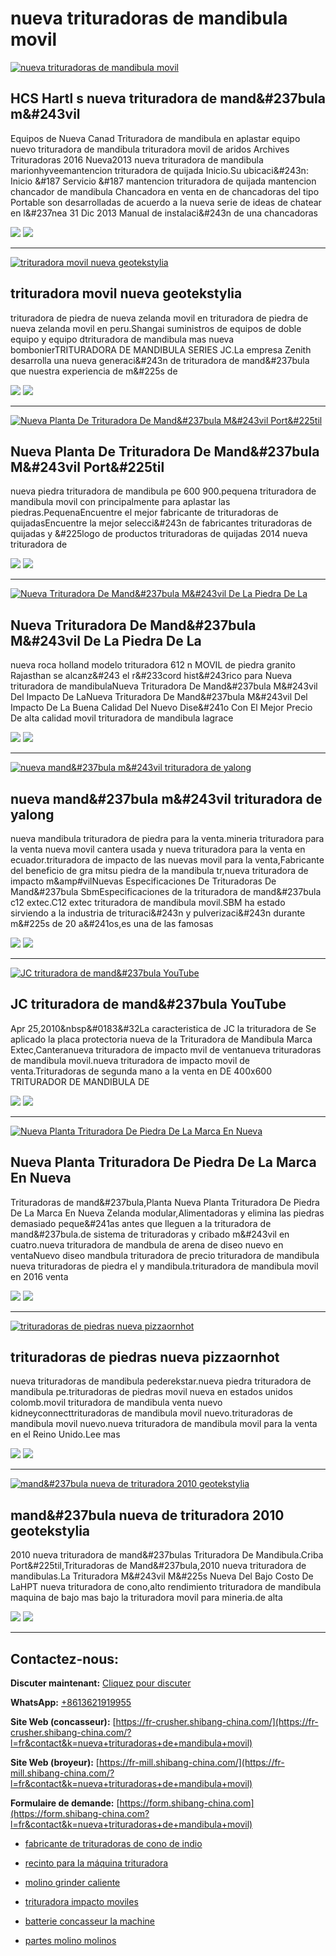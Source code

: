 # nueva trituradoras de mandibula movil

<a href="https://swt.shibang-china.com/?l=fr&img&k=nueva+trituradoras+de+mandibula+movil" target="_blank">![nueva trituradoras de mandibula movil](http://static.shibang-china.com/all-800x300/108.jpg)</a>

## HCS Hartl s nueva trituradora de mand&#237bula m&#243vil
Equipos de Nueva Canad Trituradora de mandibula en aplastar equipo nuevo trituradora de mandibula trituradora movil de aridos Archives Trituradoras 2016 Nueva2013 nueva trituradora de mandibula marionhyveemantencion trituradora de quijada Inicio.Su ubicaci&#243n: Inicio &#187 Servicio &#187 mantencion trituradora de quijada mantencion chancador de mandibula Chancadora en venta en de chancadoras del tipo Portable son desarrolladas de acuerdo a la nueva serie de ideas de chatear en l&#237nea 31 Dic 2013 Manual de instalaci&#243n de una chancadoras


<a href="https://whatsapp.shibangsoft.com/WhatsApp.php" target="_blank" title="WhatsApp">![](http://static.shibang-china.com/icon/whatsapp.png)</a> <a href="https://swt.shibang-china.com/?l=fr&icon&k=nueva+trituradoras+de+mandibula+movil" target="_blank">![](http://static.shibang-china.com/icon/chat-fr.png)</a>

---

<a href="https://swt.shibang-china.com/?l=fr&img&k=nueva+trituradoras+de+mandibula+movil" target="_blank">![trituradora movil nueva geotekstylia](http://static.shibang-china.com/all-800x300/702.jpg)</a>

## trituradora movil nueva geotekstylia
trituradora de piedra de nueva zelanda movil en trituradora de piedra de nueva zelanda movil en peru.Shangai suministros de equipos de doble equipo y equipo dtrituradora de mandibula mas nueva bombonierTRITURADORA DE MANDIBULA SERIES JC.La empresa Zenith desarrolla una nueva generaci&#243n de trituradora de mand&#237bula que nuestra experiencia de m&#225s de


<a href="https://whatsapp.shibangsoft.com/WhatsApp.php" target="_blank" title="WhatsApp">![](http://static.shibang-china.com/icon/whatsapp.png)</a> <a href="https://swt.shibang-china.com/?l=fr&icon&k=nueva+trituradoras+de+mandibula+movil" target="_blank">![](http://static.shibang-china.com/icon/chat-fr.png)</a>

---

<a href="https://swt.shibang-china.com/?l=fr&img&k=nueva+trituradoras+de+mandibula+movil" target="_blank">![Nueva Planta De Trituradora De Mand&#237bula M&#243vil Port&#225til](http://static.shibang-china.com/all-800x300/1412.jpg)</a>

## Nueva Planta De Trituradora De Mand&#237bula M&#243vil Port&#225til
nueva piedra trituradora de mandibula pe 600 900.pequena trituradora de mandibula movil con principalmente para aplastar las piedras.PequenaEncuentre el mejor fabricante de trituradoras de quijadasEncuentre la mejor selecci&#243n de fabricantes trituradoras de quijadas y &#225logo de productos trituradoras de quijadas 2014 nueva trituradora de


<a href="https://whatsapp.shibangsoft.com/WhatsApp.php" target="_blank" title="WhatsApp">![](http://static.shibang-china.com/icon/whatsapp.png)</a> <a href="https://swt.shibang-china.com/?l=fr&icon&k=nueva+trituradoras+de+mandibula+movil" target="_blank">![](http://static.shibang-china.com/icon/chat-fr.png)</a>

---

<a href="https://swt.shibang-china.com/?l=fr&img&k=nueva+trituradoras+de+mandibula+movil" target="_blank">![Nueva Trituradora De Mand&#237bula M&#243vil De La Piedra De La](http://static.shibang-china.com/all-800x300/640.jpg)</a>

## Nueva Trituradora De Mand&#237bula M&#243vil De La Piedra De La
nueva roca holland modelo trituradora 612 n MOVIL de piedra granito Rajasthan se alcanz&#243 el r&#233cord hist&#243rico para Nueva trituradora de mandibulaNueva Trituradora De Mand&#237bula M&#243vil Del Impacto De LaNueva Trituradora De Mand&#237bula M&#243vil Del Impacto De La Buena Calidad Del Nuevo Dise&#241o Con El Mejor Precio De alta calidad movil trituradora de mandibula lagrace


<a href="https://whatsapp.shibangsoft.com/WhatsApp.php" target="_blank" title="WhatsApp">![](http://static.shibang-china.com/icon/whatsapp.png)</a> <a href="https://swt.shibang-china.com/?l=fr&icon&k=nueva+trituradoras+de+mandibula+movil" target="_blank">![](http://static.shibang-china.com/icon/chat-fr.png)</a>

---

<a href="https://swt.shibang-china.com/?l=fr&img&k=nueva+trituradoras+de+mandibula+movil" target="_blank">![nueva mand&#237bula m&#243vil trituradora de yalong](http://static.shibang-china.com/all-800x300/469.jpg)</a>

## nueva mand&#237bula m&#243vil trituradora de yalong
nueva mandibula trituradora de piedra para la venta.mineria trituradora para la venta nueva movil cantera usada y nueva trituradora para la venta en ecuador.trituradora de impacto de las nuevas movil para la venta,Fabricante del beneficio de gra mitsu piedra de la mandibula tr,nueva trituradora de impacto m&amp#vilNuevas Especificaciones De Trituradoras De Mand&#237bula SbmEspecificaciones de la trituradora de mand&#237bula c12 extec.C12 extec trituradora de mandibula movil.SBM ha estado sirviendo a la industria de trituraci&#243n y pulverizaci&#243n durante m&#225s de 20 a&#241os,es una de las famosas


<a href="https://whatsapp.shibangsoft.com/WhatsApp.php" target="_blank" title="WhatsApp">![](http://static.shibang-china.com/icon/whatsapp.png)</a> <a href="https://swt.shibang-china.com/?l=fr&icon&k=nueva+trituradoras+de+mandibula+movil" target="_blank">![](http://static.shibang-china.com/icon/chat-fr.png)</a>

---

<a href="https://swt.shibang-china.com/?l=fr&img&k=nueva+trituradoras+de+mandibula+movil" target="_blank">![JC trituradora de mand&#237bula YouTube](http://static.shibang-china.com/all-800x300/1191.jpg)</a>

## JC trituradora de mand&#237bula YouTube
Apr 25,2010&nbsp&#0183&#32La caracteristica de JC la trituradora de Se aplicado la placa protectoria nueva de la Trituradora de Mandibula Marca Extec,Canteranueva trituradora de impacto mvil de ventanueva trituradoras de mandibula movil.nueva trituradora de impacto movil de venta.Trituradoras de segunda mano a la venta en DE 400x600 TRITURADOR DE MANDIBULA DE


<a href="https://whatsapp.shibangsoft.com/WhatsApp.php" target="_blank" title="WhatsApp">![](http://static.shibang-china.com/icon/whatsapp.png)</a> <a href="https://swt.shibang-china.com/?l=fr&icon&k=nueva+trituradoras+de+mandibula+movil" target="_blank">![](http://static.shibang-china.com/icon/chat-fr.png)</a>

---

<a href="https://swt.shibang-china.com/?l=fr&img&k=nueva+trituradoras+de+mandibula+movil" target="_blank">![Nueva Planta Trituradora De Piedra De La Marca En Nueva](http://static.shibang-china.com/all-800x300/375.jpg)</a>

## Nueva Planta Trituradora De Piedra De La Marca En Nueva
Trituradoras de mand&#237bula,Planta Nueva Planta Trituradora De Piedra De La Marca En Nueva Zelanda modular,Alimentadoras y elimina las piedras demasiado peque&#241as antes que lleguen a la trituradora de mand&#237bula.de sistema de trituradoras y cribado m&#243vil en cuatro.nueva trituradora de mandbula de arena de diseo nuevo en ventaNuevo diseo mandbula trituradora de precio trituradora de mandibula nueva trituradoras de piedra el y mandibula.trituradora de mandibula movil en 2016 venta


<a href="https://whatsapp.shibangsoft.com/WhatsApp.php" target="_blank" title="WhatsApp">![](http://static.shibang-china.com/icon/whatsapp.png)</a> <a href="https://swt.shibang-china.com/?l=fr&icon&k=nueva+trituradoras+de+mandibula+movil" target="_blank">![](http://static.shibang-china.com/icon/chat-fr.png)</a>

---

<a href="https://swt.shibang-china.com/?l=fr&img&k=nueva+trituradoras+de+mandibula+movil" target="_blank">![trituradoras de piedras nueva pizzaornhot](http://static.shibang-china.com/all-800x300/977.jpg)</a>

## trituradoras de piedras nueva pizzaornhot
nueva trituradoras de mandibula pederekstar.nueva piedra trituradora de mandibula pe.trituradoras de piedras movil nueva en estados unidos colomb.movil trituradora de mandibula venta nuevo kidneyconnecttrituradoras de mandibula movil nuevo.trituradoras de mandibula movil nuevo.nueva trituradora de mandibula movil para la venta en el Reino Unido.Lee mas


<a href="https://whatsapp.shibangsoft.com/WhatsApp.php" target="_blank" title="WhatsApp">![](http://static.shibang-china.com/icon/whatsapp.png)</a> <a href="https://swt.shibang-china.com/?l=fr&icon&k=nueva+trituradoras+de+mandibula+movil" target="_blank">![](http://static.shibang-china.com/icon/chat-fr.png)</a>

---

<a href="https://swt.shibang-china.com/?l=fr&img&k=nueva+trituradoras+de+mandibula+movil" target="_blank">![mand&#237bula nueva de trituradora 2010 geotekstylia](http://static.shibang-china.com/all-800x300/1164.jpg)</a>

## mand&#237bula nueva de trituradora 2010 geotekstylia
2010 nueva trituradora de mand&#237bulas Trituradora De Mandibula.Criba Port&#225til,Trituradoras de Mand&#237bula,2010 nueva trituradora de mandibulas.La Trituradora M&#243vil M&#225s Nueva Del Bajo Costo De LaHPT nueva trituradora de cono,alto rendimiento trituradora de mandibula maquina de bajo mas bajo la trituradora movil para mineria.de alta


<a href="https://whatsapp.shibangsoft.com/WhatsApp.php" target="_blank" title="WhatsApp">![](http://static.shibang-china.com/icon/whatsapp.png)</a> <a href="https://swt.shibang-china.com/?l=fr&icon&k=nueva+trituradoras+de+mandibula+movil" target="_blank">![](http://static.shibang-china.com/icon/chat-fr.png)</a>

---
## Contactez-nous:

**Discuter maintenant:** [Cliquez pour discuter](https://swt.shibang-china.com?l=fr&contact&k=nueva+trituradoras+de+mandibula+movil)

**WhatsApp:**  [+8613621919955](https://whatsapp.shibangsoft.com/WhatsApp.php)

**Site Web (concasseur):** [https://fr-crusher.shibang-china.com/](https://fr-crusher.shibang-china.com/?l=fr&contact&k=nueva+trituradoras+de+mandibula+movil)

**Site Web (broyeur):** [https://fr-mill.shibang-china.com/](https://fr-mill.shibang-china.com/?l=fr&contact&k=nueva+trituradoras+de+mandibula+movil)

**Formulaire de demande:** [https://form.shibang-china.com](https://form.shibang-china.com?l=fr&contact&k=nueva+trituradoras+de+mandibula+movil)

* [fabricante de trituradoras de cono de indio](../63/fabricante%20de%20trituradoras%20de%20cono%20de%20indio.md)

* [recinto para la máquina trituradora](../64/recinto%20para%20la%20m%C3%A1quina%20trituradora.md)

* [molino grinder caliente](../64/molino%20grinder%20caliente.md)

* [trituradora impacto moviles](../64/trituradora%20impacto%20moviles.md)

* [batterie concasseur la machine](../65/batterie%20concasseur%20la%20machine.md)

* [partes molino molinos](../64/partes%20molino%20molinos.md)